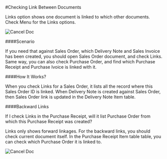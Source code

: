 #Checking Link Between Documents

Links option shows one document is linked to which other documents. Check Menu for the Links options.

<img alt="Cancel Doc" class="screenshot" src="{{docs_base_url}}/assets/img/articles/links-1.gif">

####Scenario

If you need that against Sales Order, which Delivery Note and Sales Invoice has been created, you should open Sales Order document, and check Links. Same way, you can also check Purchase Order, and find which Purchase Receipt and Purchase Ivoice is linked with it.

####How It Works?

When you check Links for a Sales Order, it lists all the record where this Sales Order ID is linked. When Delivery Note is created against Sales Order, then Sales Order link is updated in the Delivery Note Item table.

####Backward Links

If I check Links in the Purchase Receipt, will it list Purchase Order from which this Purchase Receipt was created?

Links only shows forward linkages. For the backward links, you should check current document itself. In the Purchase Receipt Item table table, you can check which Purchase Order it is linked to.

<img alt="Cancel Doc" class="screenshot" src="{{docs_base_url}}/assets/img/articles/links-2.gif">

<!-- markdown -->